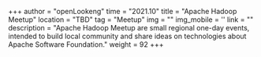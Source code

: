 +++ 
author = "openLookeng"
time = "2021.10" 
title = "Apache Hadoop Meetup" 
location = "TBD" 
tag = "Meetup"
img = "" 
img_mobile = ''
link = ""
description = "Apache Hadoop Meetup are small regional one-day events, intended to build local community and share ideas on technologies about Apache Software Foundation."
weight = 92
+++
